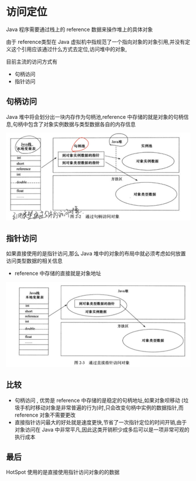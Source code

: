# 访问定位

Java 程序需要通过栈上的 reference 数据来操作堆上的具体对象

由于 reference类型在 Java 虚拟机中指规范了一个指向对象的对象引用,并没有定义这个引用应该通过什么方式去定位,访问堆中的对象, 

目前主流的访问方式有

- 句柄访问
- 指针访问

## 句柄访问

Java 堆中将会划分出一块内存作为句柄池,reference 中存储的就是对象的句柄信息,句柄中包含了对象实例数据与类型数据各自的内存信息

![image-20200502164435567](assets/image-20200502164435567.png)

## 指针访问

如果直接使用的是指针访问,那么 Java 堆中的对象的布局中就必须考虑如何放置访问类型数据的相关信息

- reference 中存储的直接就是对象地址



![image-20200502164528550](assets/image-20200502164528550.png)

## 比较

- 句柄访问 , 优势是 reference 中存储的是稳定的句柄地址,如果对象呗移动 (垃圾手机时移动对象是非常普遍的行为)时,只会改变句柄中实例的数据指针,而 reference 对象不需要更改
- 直接指针访问最大的好处就是速度更快,节省了一次指针定位的时间开销,由于对象访问在 Java 中非常平凡,因此这类开销积少成多后可以是一项非常可观的执行成本

## 最后

HotSpot 使用的是直接使用指针访问对象的的数据

